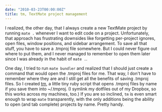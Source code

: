 ```yaml
---
date: "2010-03-23T00:00:00Z"
title: tm, TextMate project management
---
```

I realized, the other day, that I always create a new TextMate project by running `mate .` whenever I want to edit code on a project. Unfortunately, that approach has frustrating downsides like forgetting per-project ignores, open files, window positions, and sidebar arrangement. To save all that stuff, you have to save a .tmproj file somewhere. But I could never figure out where to put them, and I never managed to remember to open them later since I was already in the habit of `mate .`.

One day, I tried to run `mate bundler` and realized that I should just create a command that would open the .tmproj files for me. That way, I don't have to remember where they are and I still get all the benefits of saving .tmproj files. So I created [tm](http://github.com/indirect/tm), a little tiny ruby script that opens .tmproj files by name if you save them into ~/.tmproj. (I symlink my dotfiles out of my Dropbox, so this works across my machines, too.) If you are so inclined, `tm` is even smart enough to wrap `mate` transparently, with the only additions being the ability to open (and tab complete) projects by name. Pretty handy.
